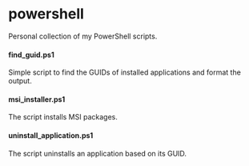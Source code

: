 # powershell
Personal collection of my PowerShell scripts.

#### find_guid.ps1 
Simple script to find the GUIDs of installed applications and format the output.

#### msi_installer.ps1 
The script installs MSI packages.

#### uninstall_application.ps1 
The script uninstalls an application based on its GUID.
